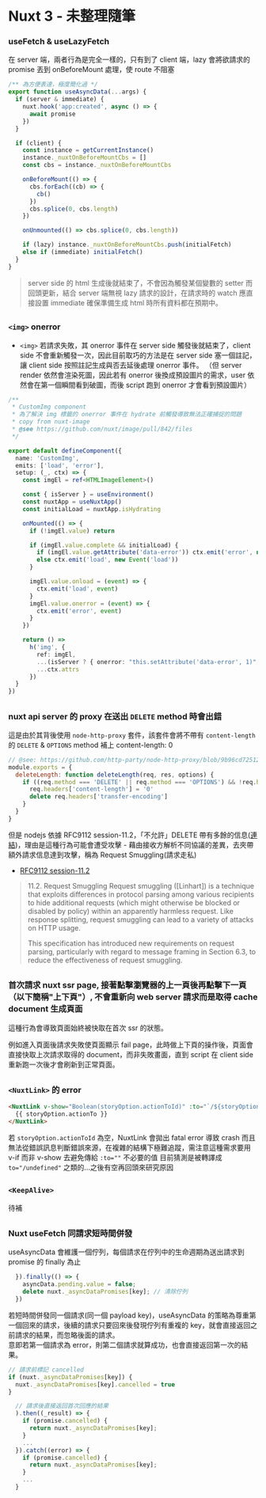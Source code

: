 # Nuxt 3 - 未整理隨筆

### useFetch & useLazyFetch

在 server 端，兩者行為是完全一樣的，只有到了 client 端，lazy 會將欲請求的 promise 丟到 onBeforeMount 處理，使 route 不阻塞

```javascript
/** 為方便表達，極度簡化過 */
export function useAsyncData(...args) {
  if (server & immediate) {
    nuxt.hook('app:created', async () => {
      await promise
    })
  }

  if (client) {
    const instance = getCurrentInstance()
    instance._nuxtOnBeforeMountCbs = []
    const cbs = instance._nuxtOnBeforeMountCbs

    onBeforeMount(() => {
      cbs.forEach((cb) => {
        cb()
      })
      cbs.splice(0, cbs.length)
    })

    onUnmounted(() => cbs.splice(0, cbs.length))

    if (lazy) instance._nuxtOnBeforeMountCbs.push(initialFetch)
    else if (immediate) initialFetch()
  }
}
```

> server side 的 html 生成後就結束了，不會因為觸發某個變數的 setter 而回頭更新，結合 server 端無視 lazy 請求的設計，在請求時的 watch 應直接設置 immediate 確保準備生成 html 時所有資料都在預期中。

##

### `<img>` onerror

- `<img>` 若請求失敗，其 onerror 事件在 server side 觸發後就結束了，client side 不會重新觸發一次，因此目前取巧的方法是在 server side 塞一個註記，讓 client side 按照註記生成與否去延後處理 onerror 事件。
  （但 server render 依然會渲染死圖，因此若有 onerror 後換成預設圖片的需求，user 依然會在第一個瞬間看到破圖，而後 script 跑到 onerror 才會看到預設圖片）

```typescript
/**
 * CustomImg component
 * 為了解決 img 標籤的 onerror 事件在 hydrate 前觸發導致無法正確捕捉的問題
 * copy from nuxt-image
 * @see https://github.com/nuxt/image/pull/842/files
 */

export default defineComponent({
  name: 'CustomImg',
  emits: ['load', 'error'],
  setup: (_, ctx) => {
    const imgEl = ref<HTMLImageElement>()

    const { isServer } = useEnvironment()
    const nuxtApp = useNuxtApp()
    const initialLoad = nuxtApp.isHydrating

    onMounted(() => {
      if (!imgEl.value) return

      if (imgEl.value.complete && initialLoad) {
        if (imgEl.value.getAttribute('data-error')) ctx.emit('error', new Event('error'))
        else ctx.emit('load', new Event('load'))
      }

      imgEl.value.onload = (event) => {
        ctx.emit('load', event)
      }
      imgEl.value.onerror = (event) => {
        ctx.emit('error', event)
      }
    })

    return () =>
      h('img', {
        ref: imgEl,
        ...(isServer ? { onerror: "this.setAttribute('data-error', 1)" } : {}),
        ...ctx.attrs
      })
  }
})
```

##

### nuxt api server 的 proxy 在送出 `DELETE` method 時會出錯

這是由於其背後使用 `node-http-proxy` 套件，該套件會將不帶有 `content-length` 的 `DELETE` & `OPTIONS` method 補上 content-length: 0

```javascript
// @see: https://github.com/http-party/node-http-proxy/blob/9b96cd725127a024dabebec6c7ea8c807272223d/lib/http-proxy/passes/web-incoming.js#L34-L40
module.exports = {
  deleteLength: function deleteLength(req, res, options) {
    if ((req.method === 'DELETE' || req.method === 'OPTIONS') && !req.headers['content-length']) {
      req.headers['content-length'] = '0'
      delete req.headers['transfer-encoding']
    }
  }
}
```

但是 nodejs 依據 RFC9112 session-11.2，「不允許」DELETE 帶有多餘的信息([連結](https://github.com/nodejs/undici/issues/2046#issuecomment-1694645103))，理由是這種行為可能會遭受攻擊 - 藉由接收方解析不同協議的差異，去夾帶額外請求信息達到攻擊，稱為 Request Smuggling(請求走私)

- [RFC9112 session-11.2](https://www.rfc-editor.org/rfc/rfc9112#name-request-smuggling)

> 11.2. Request Smuggling
> Request smuggling ([Linhart]) is a technique that exploits differences in protocol parsing among various recipients to hide additional requests (which might otherwise be blocked or disabled by policy) within an apparently harmless request. Like response splitting, request smuggling can lead to a variety of attacks on HTTP usage.
>
> This specification has introduced new requirements on request parsing, particularly with regard to message framing in Section 6.3, to reduce the effectiveness of request smuggling.

##

### 首次請求 nuxt ssr page, 接著點擊瀏覽器的上一頁後再點擊下一頁（以下簡稱"上下頁"）, 不會重新向 web server 請求而是取得 cache document 生成頁面

這種行為會導致頁面始終被快取在首次 ssr 的狀態。

例如進入頁面後請求失敗使頁面顯示 fail page，此時做上下頁的操作後，頁面會直接快取上次請求取得的 document，而非失敗畫面，直到 script 在 client side 重新跑一次後才會刷新到正常頁面。

##

### `<NuxtLink>` 的 error

```html
<NuxtLink v-show="Boolean(storyOption.actionToId)" :to="`/${storyOption.actionToId}`">
  {{ storyOption.actionTo }}
</NuxtLink>
```

若 `storyOption.actionToId` 為空，NuxtLink 會拋出 fatal error 導致 crash 而且無法從錯誤訊息判斷錯誤來源，在複雜的結構下極難追蹤，需注意這種需求要用 v-if 而非 v-show 去避免傳給 `:to=""` 不必要的值
目前猜測是被轉譯成 `to="/undefined"` 之類的...之後有空再回頭來研究原因

##

### `<KeepAlive>`

待補

##

### Nuxt useFetch 同請求短時間併發

useAsyncData 會維護一個佇列，每個請求在佇列中的生命週期為送出請求到 promise 的 finally 為止

```js
  }).finally(() => {
    asyncData.pending.value = false;
    delete nuxt._asyncDataPromises[key]; // 清除佇列
  })
```

若短時間併發同一個請求(同一個 payload key)，useAsyncData 的策略為尊重第一個回來的請求，後續的請求只要回來後發現佇列有重複的 key，就會直接返回之前請求的結果，而忽略後面的請求。  
意即若第一個請求為 error，則第二個請求就算成功，也會直接返回第一次的結果。

```js
// 請求前標記 cancelled
if (nuxt._asyncDataPromises[key]) {
  nuxt._asyncDataPromises[key].cancelled = true
}
```

```js
  // 請求後直接返回首次回應的結果
  ).then((_result) => {
    if (promise.cancelled) {
      return nuxt._asyncDataPromises[key];
    }
    ...
  }).catch((error) => {
    if (promise.cancelled) {
      return nuxt._asyncDataPromises[key];
    }
    ...
  }
```
